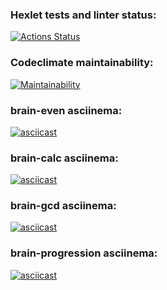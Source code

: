 ### Hexlet tests and linter status:
[![Actions Status](https://github.com/jxssx/backend-project-44/workflows/hexlet-check/badge.svg)](https://github.com/jxssx/backend-project-44/actions)
### Codeclimate maintainability:
[![Maintainability](https://api.codeclimate.com/v1/badges/89dee416cae64829ba49/maintainability)](https://codeclimate.com/github/jxssx/backend-project-44/maintainability)
### brain-even asciinema:
[![asciicast](https://asciinema.org/a/gKOwwACAhONeaLz6u95D9LtXs.svg)](https://asciinema.org/a/gKOwwACAhONeaLz6u95D9LtXs)
### brain-calc asciinema:
[![asciicast](https://asciinema.org/a/GwjsxLpcOAa1SRrUnO1xFdPot.svg)](https://asciinema.org/a/GwjsxLpcOAa1SRrUnO1xFdPot)
### brain-gcd asciinema:
[![asciicast](https://asciinema.org/a/ldgRPVrAPf1EFOXKElaOumv2w.svg)](https://asciinema.org/a/ldgRPVrAPf1EFOXKElaOumv2w)
### brain-progression asciinema:
[![asciicast](https://asciinema.org/a/529765.svg)](https://asciinema.org/a/529765)
